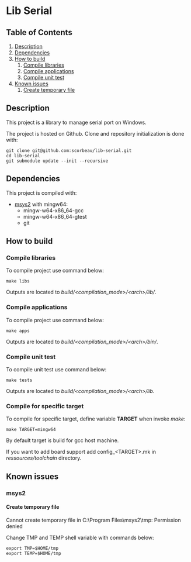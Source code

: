 # Lib Serial

## Table of Contents

1. [Description](#description)
2. [Dependencies](#dependencies)
3. [How to build](#how-to-build)
    1. [Compile libraries](#compile-libraries)
    2. [Compile applications](#compile-application)
    3. [Compile unit test](#compile-unit-test)
4. [Known issues](#known-issues)
    1. [Create temporary file](#create-temporary-file)

## Description <a name="description"></a>

This project is a library to manage serial port on Windows.

The project is hosted on Github. Clone and repository initialization is done with:

```(bash)
git clone git@github.com:scorbeau/lib-serial.git
cd lib-serial
git submodule update --init --recursive
```

## Dependencies <a name="dependencies"></a>

This project is compiled with:
 * [msys2](https://www.msys2.org/) with mingw64:
     * mingw-w64-x86_64-gcc
     * mingw-w64-x86_64-gtest
     * git

## How to build <a name="how-to-build"></a>

### Compile libraries <a name="compile-libraries"></a>
To compile project use command below:

```(bash)
make libs
```

Outputs are located to *build/<compilation_mode>/\<arch>/lib/*.

### Compile applications <a name="compile-application"></a>
To compile project use command below:

```(bash)
make apps
```

Outputs are located to *build/<compilation_mode>/\<arch>/bin/*.

### Compile unit test <a name="compile-unit-test"></a>

To compile unit test use command below:

```(bash)
make tests
```

Outputs are located to *build/<compilation_mode>/\<arch>/lib*.

### Compile for specific target <a name="specific-target-complation"></a>

To compile for specific target, define variable **TARGET** when invoke *make*:

```(bash)
make TARGET=mingw64
```

By default target is build for gcc host machine.

If you want to add board support add config_\<TARGET>.mk in *ressources/toolchain* 
directory.

## Known issues <a name="known-issues"></a>

### msys2

#### Create temporary file <a name="create-temporary-file"></a>

Cannot create temporary file in C:\Program Files\msys2\tmp\: Permission denied

Change TMP and TEMP shell variable with commands below:

```(bash)
export TMP=$HOME/tmp
export TEMP=$HOME/tmp
```

